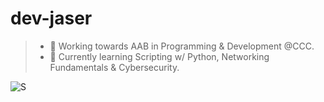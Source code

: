 # dev-jaser

> - 🔭 Working towards AAB in Programming & Development @CCC.
> - 🌱 Currently learning Scripting w/ Python, Networking Fundamentals & Cybersecurity.

![S](https://i.pinimg.com/736x/f6/9a/7b/f69a7bf9915c2f40860a66b238154921.jpg)


<!--
**dev-jaser/dev-jaser** is a ✨ _special_ ✨ repository because its `README.md` (this file) appears on your GitHub profile.

Here are some ideas to get you started:

- 🔭 I’m currently working on ...
- 🌱 I’m currently learning ...
- 👯 I’m looking to collaborate on ...
- 🤔 I’m looking for help with ...
- 💬 Ask me about ...
- 📫 How to reach me: ...
- 😄 Pronouns: ...
- ⚡ Fun fact: ...
-->
